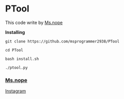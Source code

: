 # PTool

This code write by [Ms.nope](https://github.com/msprogrammer2938)

**Installing**
```
git clone https://github.com/msprogrammer2938/PTool

cd PTool

bash install.sh

./ptool.py
```

### [Ms.nope](https://github.com/msprogrammer2938)

[Instagram](https://instagram.com/programmer2938)
